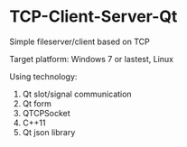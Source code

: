 # TCP-Client-Server-Qt
Simple fileserver/client based on TCP

Target platform: Windows 7 or lastest, Linux

Using technology:
1) Qt slot/signal communication
2) Qt form
3) QTCPSocket
4) C++11
5) Qt json library

